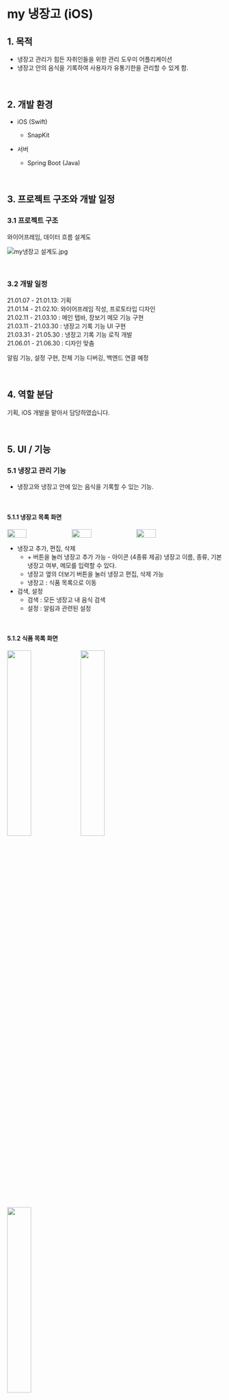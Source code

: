 # my 냉장고 (iOS)

## 1. 목적

-  냉장고 관리가 힘든 자취인들을 위한 관리 도우미 어플리케이션
-  냉장고 안의 음식을 기록하여 사용자가 유통기한을 관리할 수 있게 함.

<br>

## 2. 개발 환경 

-  iOS (Swift)
    - SnapKit

- 서버
    - Spring Boot (Java)

<br>

## 3. 프로젝트 구조와 개발 일정

### 3.1 프로젝트 구조

와이어프레임, 데이터 흐름 설계도

![my냉장고 설계도.jpg](https://www.notion.so/image/https%3A%2F%2Fs3-us-west-2.amazonaws.com%2Fsecure.notion-static.com%2F02c9053c-ea26-4999-a83c-1121be6f782c%2Fmy냉장고_설계도.jpg?table=block&id=231d1a14-5ad8-4dd9-9778-a57e92dd6a89&spaceId=2f72e5cd-e83c-4be8-b608-a49c48a4a6eb&width=2000&userId=849a0078-45a5-4915-b361-279a1a9bc977&cache=v2)

<br>

### 3.2 개발 일정

21.01.07 - 21.01.13: 기획  
21.01.14 - 21.02.10: 와이어프레임 작성, 프로토타입 디자인  
21.02.11 - 21.03.10 : 메인 탭바, 장보기 메모 기능 구현  
21.03.11 - 21.03.30 : 냉장고 기록 기능 UI 구현  
21.03.31 - 21.05.30 : 냉장고 기록 기능 로직 개발  
21.06.01 - 21.06.30 : 디자인 맞춤  

알림 기능, 설정 구현, 전체 기능 디버깅, 백엔드 연결 예정

<br>

## 4. 역할 분담

기획, iOS 개발을 맡아서 담당하였습니다.

<br>

## 5. UI / 기능

### 5.1  냉장고 관리 기능

- 냉장고와 냉장고 안에 있는 음식을 기록할 수 있는 기능.

<br>

#### 5.1.1 냉장고 목록 화면

<div style="display: flex;">
    <img width="30%" src="my-refridge-ios/Resource/Captures/메인.png" style="">
    <img width="30%" src="my-refridge-ios/Resource/Captures/냉장고 추가.png" style="">
    <img width="30%" src="my-refridge-ios/Resource/Captures/냉장고 수정.png" style="">
</div>

<p style="clear:both;"></p>

- 냉장고 추가, 편집, 삭제 
    - \+ 버튼을 눌러 냉장고 추가 가능 - 아이콘 (4종류 제공) 냉장고 이름, 종류, 기본 냉장고 여부, 메모를 입력할 수 있다.
    - 냉장고 옆의 더보기 버튼을 눌러 냉장고 편집, 삭제 가능
    - 냉장고 : 식품 목록으로 이동
- 검색, 설정
    - 검색 : 모든 냉장고 내 음식 검색
    - 설정 : 알림과 관련된 설정

<br>

#### 5.1.2 식품 목록 화면

<img src="my-refridge-ios/Resource/Captures/식품목록_등록일순.png" style="width:33.33%;">
<img src="my-refridge-ios/Resource/Captures/식품 추가.png" style="width:33.33%;">
<img src="my-refridge-ios/Resource/Captures/식품 수정.png" style="width:33.33%;">


- 냉장고 상세 식품 목록 화면
- 식품 추가, 편집, 삭제
    - \+ 버튼을 눌러 식품을 추가할 수 있고
- 등록일순, 유통기한순 정렬 제공

<img align="left" src="my-refridge-ios/Resource/Captures/식품검색.png" style="width:33.33%;">
<img align="left" src="my-refridge-ios/Resource/Captures/식품목록_냉동.png" style="width:33.33%;">
<img align="left" src="my-refridge-ios/Resource/Captures/식품목록_삭제.png" style="width:33.33%;">

<p style="clear:both;"></p>

- 필터, 정렬, 검색
    - 필터 : 냉장고 종류가 냉장/냉동인 경우 냉장, 냉동 필터 기능
    - 정렬 : 등록일순, 유통기한순 정렬
    - 검색 : 해당 냉장고 내 음식 검색

<br>

### 2 장보기 메모 기능

<img src="my-refridge-ios/Resource/Captures/장보기메모.png" style="width:33.33%; float: left;">
<img src="my-refridge-ios/Resource/Captures/장보기메모_삭제.png" style="width:33.33%; float: left;">
<img src="my-refridge-ios/Resource/Captures/장보기메모_전체삭제.png" style="width:33.33%; float: left;">

<p style="clear:both;"></p>

- 장 볼 거리를 간단하게 한 줄 씩 메모를 할 수 있는 기능.
- 메모 추가, 수정, 삭제, 이동
    - 꾹 눌러서 메모를 이동 가능.
- 복사, 전체 삭제
    - 왼쪽 상단 버튼을 눌러서 전체 메모를 클립보드에 복사
    - 오른쪽 상단 버튼을 눌러서 전체 메모 삭제 가능.

<br>

## 6. 느낀점

- AutoLayout이 간단하다고 생각했는데, 여러가지 UI를 구현해보면서 때로는 화면 요소를 맘대로 배치하는 것 자체가 어려운 것을 깨달았다. 

- 디자인에는 키보드가 올라온 경우가 고려가 안되어 있었는데, 키보드가 올라왔을 때 어떻게 동작하는지도 기획 과정에서 신경써야한다는 것을 느꼈다.

- iOS 개발을 혼자 담당하게 되어서 팀원들과 소통할 일이 많이 없을 줄 알았는데, 구현하다보니 정확하게 맞추기 힘들거나 ~~할 순 있는데 귀찮거나~~ 해서 디자인 수정 의뢰도 많이 하고, 백엔드와 처음부터 API 명세서를 써놓고 했으면 더 좋았겠다 라는 생각을 하게 되었다.

- 업무에서 중요한 작업 중 하나가 프로젝트 소요 시간 산정이라고 했는데, 처음 예상과 너무 달랐다. 화면 구현 오류들도 어려웠지만, 사용되는 구조체와 로직을 처음부터 정리하고 시작하는 것과 하면서 잡는 것이 천지차이였다.

- json 형태의 저장이라 그냥 대충 저장하면 되는거 아닐까? 하고 생각했는데, 저장에도 로직이 필요하다는 것을 알게 되었다. VC마다 전체 데이터를 넘겨줘야하는 과정이 반복되었다. 그 과정에서 어떤 화면에서는 바뀐 데이터가 적용이 되었는데 어떤 화면은 바뀐 데이터가 적용이 안되는 경우가 있어서, protocol을 이용해서 하나의 VC만이 데이터를 다른 VC들에게 주고, 저장할 때는 해당 VC가 받아서 저장할 수 있게 만들었다. 이 과정에서 간단한 구조의 데이터만 저장하는게 아닌 경우에는 백엔드가 필요하다는 것도 알게 되었다.

